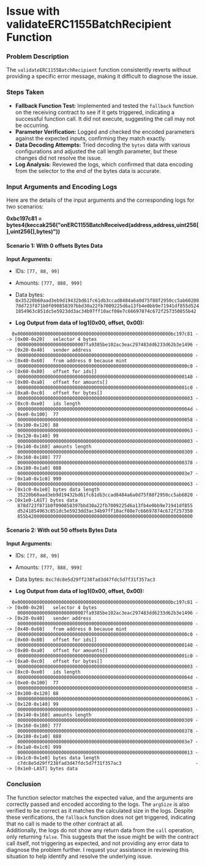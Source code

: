 # Issue with validateERC1155BatchRecipient Function

### Problem Description
The `validateERC1155BatchRecipient` function consistently reverts without providing a specific error message, making it difficult to diagnose the issue.

### Steps Taken
- **Fallback Function Test:** Implemented and tested the `fallback` function on the receiving contract to see if it gets triggered, indicating a successful function call. It did not execute, suggesting the call may not be occurring.
- **Parameter Verification:** Logged and checked the encoded parameters against the expected inputs, confirming they match exactly.
- **Data Decoding Attempts:** Tried decoding the `bytes` data with various configurations and adjusted the call length parameter, but these changes did not resolve the issue.
- **Log Analysis:** Reviewed the logs, which confirmed that data encoding from the selector to the end of the bytes data is accurate.

### Input Arguments and Encoding Logs
Here are the details of the input arguments and the corresponding logs for two scenarios:

**0xbc197c81 =  bytes4(keccak256("onERC1155BatchReceived(address,address,uint256[],uint256[],bytes)"))**

#### Scenario 1: With 0 offsets Bytes Data
**Input Arguments:**
- IDs: `[77, 88, 99]`
- Amounts: `[777, 888, 999]`
- Data bytes: `0x35220b60aad3eb9d19432bd61fc61db3ccad8484a6a0d75f88f2950cc5ab6020878d723f871b0f090858397bbd30a22fb7009225d6a13fb4e0bb9e71941df855d5241854963c851dc5e5923dd3ac34b97ff10acf08e7c66697874c672f257350855b42`

- **Log Output from data of log1(0x00, offset, 0x00):**

```
  0x00000000000000000000000000000000000000000000000000000000bc197c81 --> [0x00-0x20]   selector 4 bytes
    0000000000000000000000007fa9385be102ac3eac297483dd6233d62b3e1496 --> [0x20-0x40]   sender address
    0000000000000000000000000000000000000000000000000000000000000000 --> [0x40-0x60]   from address 0 because mint
    00000000000000000000000000000000000000000000000000000000000000c0 --> [0x60-0x80]   offset for ids[]
    0000000000000000000000000000000000000000000000000000000000000140 --> [0x80-0xa0]   offset for amounts[]
    00000000000000000000000000000000000000000000000000000000000001c0 --> [0xa0-0xc0]   offset for bytes[]
    0000000000000000000000000000000000000000000000000000000000000003 --> [0xc0-0xe0]   ids length
    000000000000000000000000000000000000000000000000000000000000004d --> [0xe0-0x100]  77
    0000000000000000000000000000000000000000000000000000000000000058 --> [0x100-0x120] 88
    0000000000000000000000000000000000000000000000000000000000000063 --> [0x120-0x140] 99
    0000000000000000000000000000000000000000000000000000000000000003 --> [0x140-0x160] amounts length
    0000000000000000000000000000000000000000000000000000000000000309 --> [0x160-0x180] 777 
    0000000000000000000000000000000000000000000000000000000000000378 --> [0x180-0x1a0] 888
    00000000000000000000000000000000000000000000000000000000000003e7 --> [0x1a0-0x1c0] 999
    0000000000000000000000000000000000000000000000000000000000000063 --> [0x1c0-0x1e0] bytes data length
    35220b60aad3eb9d19432bd61fc61db3ccad8484a6a0d75f88f2950cc5ab6020 --> [0x1e0-LAST] bytes data
    878d723f871b0f090858397bbd30a22fb7009225d6a13fb4e0bb9e71941df855
    d5241854963c851dc5e5923dd3ac34b97ff10acf08e7c66697874c672f257350
    855b420000000000000000000000000000000000000000000000000000000000
  ```

#### Scenario 2: With out 50 offsets Bytes Data
**Input Arguments:**
- IDs: `[77, 88, 99]`
- Amounts: `[777, 888, 999]`
- Data bytes: `0xc7dc8e5d29ff238fad3d47fdc5d7f31f357ac3`
  
- **Log Output from data of log1(0x00, offset, 0x00):**

```
  0x00000000000000000000000000000000000000000000000000000000bc197c81 --> [0x00-0x20]   selector 4 bytes
    0000000000000000000000007fa9385be102ac3eac297483dd6233d62b3e1496 --> [0x20-0x40]   sender address  
    0000000000000000000000000000000000000000000000000000000000000000 --> [0x40-0x60]   from address 0 because mint
    00000000000000000000000000000000000000000000000000000000000000c0 --> [0x60-0x80]   offset for ids[]
    0000000000000000000000000000000000000000000000000000000000000140 --> [0x80-0xa0]   offset for amounts[]
    00000000000000000000000000000000000000000000000000000000000001c0 --> [0xa0-0xc0]   offset for bytes[]
    0000000000000000000000000000000000000000000000000000000000000003 --> [0xc0-0xe0]   ids length
    000000000000000000000000000000000000000000000000000000000000004d --> [0xe0-0x100]  77
    0000000000000000000000000000000000000000000000000000000000000058 --> [0x100-0x120] 88
    0000000000000000000000000000000000000000000000000000000000000063 --> [0x120-0x140] 99
    0000000000000000000000000000000000000000000000000000000000000003 --> [0x140-0x160] amounts length
    0000000000000000000000000000000000000000000000000000000000000309 --> [0x160-0x180] 777 
    0000000000000000000000000000000000000000000000000000000000000378 --> [0x180-0x1a0] 888
    00000000000000000000000000000000000000000000000000000000000003e7 --> [0x1a0-0x1c0] 999
    0000000000000000000000000000000000000000000000000000000000000013 --> [0x1c0-0x1e0] bytes data length
    c7dc8e5d29ff238fad3d47fdc5d7f31f357ac3                           --> [0x1e0-LAST] bytes data
  ```

### Conclusion
The function selector matches the expected value, and the arguments are correctly passed and encoded according to the logs. 
The `argSize` is also verified to be correct as it matches the calculated size in the logs. 
Despite these verifications, the `fallback` function does not get triggered, indicating that no call is made to the other contract at all. \
Additionally, the logs do not show any return data from the `call` operation, only returning `false`. 
This suggests that the issue might be with the contract call itself, not triggering as expected, and not providing any error data 
to diagnose the problem further. 
I request your assistance in reviewing this situation to help identify and resolve the underlying issue.

